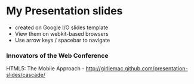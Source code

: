 My Presentation slides
===================

- created on Google I/O slides template
- View them on webkit-based browsers
- Use arrow keys / spacebar to navigate

### Innovators of the Web Conference
HTML5: The Mobile Approach - http://girliemac.github.com/presentation-slides/cascade/